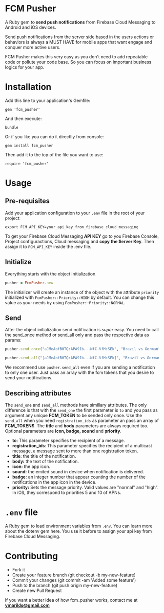 # FCM Pusher
A Ruby gem to **send push notifications** from Firebase Cloud Messaging to Android and iOS devices.

Send push notifications from the server side based in the users actions or behaviors is always a MUST HAVE for mobile apps 
that want engage and conquer more active users.

FCM Pusher makes this very easy as you don't need to add repeatable code or pollute your code base. So you can focus on 
important business logics for your app.

# Installation
Add this line to your application's Gemfile:
```
gem 'fcm_pusher' 
```

And then execute:
```
bundle
```

Or if you like you can do it directlly from console:
 ```
 gem install fcm_pusher 
 ```

Then add it to the top of the file you want to use:
``` 
require 'fcm_pusher' 
```

# Usage

## Pre-requisites
Add your application configuration to your `.env` file in the root of your project:
```
export FCM_API_KEY=your_api_key_from_firebase_cloud_messaging
```
To get your Firebase Cloud Messaging **API KEY** go to you Firebase Console, Project configuractions, Cloud messaging and 
**copy the Server Key**. Then assign it to `FCM_API_KEY` inside the .env file.

## Initialize 
Everything starts with the object initialization.
```ruby
pusher = FcmPusher.new
```
The initializer will create an instance of the object with the attribute `priority` initialized with `FcmPusher::Priority::HIGH` by default. You can change this value as your needs by using `FcmPusher::Priority::NORMAL`. 

## Send 
After the object initialization send notification is *super* easy. You need to call the send_once method or send_all only and pass the respective data as params:
```ruby
pusher.send_once("aJMeAofB0TQ:APA91b...NfC-VfMcSEk", "Brazil vs German", "You see the 1 - 7 result in the game???", { badge: 1, priority: FcmPusher::Priority::HIGH })
```
```ruby
pusher.send_all("[aJMeAofB0TQ:APA91b...NfC-VfMcSEk]", "Brazil vs German", "You see the 1 - 7 result in the game???", { badge: 1, priority: FcmPusher::Priority::HIGH })
```

We recommend use `pusher.send_all` even if you are sending a notification to only one user. Just pass an array with the fcm tokens that you desire to send your notifications.

## Describing attributes
The `send_one` and `send_all` methods have simillary attributes. The only difference is that with the `send_one` the first parameter is `to` and you pass as argument any unique **FCM_TOKEN** to be sended only once. Use the `send_all` when you need `registration_ids` as parameter an pass an array of **FCM_TOKENS**. The **title** and **body** parameters are always required too. Optional parameters are **icon, badge, sound** and **priority**.

* **to**: This parameter specifies the recipient of a message.
* **registration_ids**: This parameter specifies the recipient of a multicast message, a message sent to more than one registration token.
* **title:** the title of the notification.
* **body:** the text of the notification.
* **icon:** the app icon.
* **sound:** the emited sound in device when notification is delivered.
* **badge:** an integer number that appear counting the number of the notifications in the app icon in the device. 
* **priority:** Sets the message priority. Valid values are "normal" and "high". In iOS, they correspond to priorities 5 and 10 of APNs.

# `.env` file
A Ruby gem to load environment variables from `.env`. You can learn more about the dotenv gem here. You use it before 
to assign your api key from Firebase Cloud Messaging.

# Contributing

* Fork it
* Create your feature branch (git checkout -b my-new-feature)
* Commit your changes (git commit -am 'Added some feature')
* Push to the branch (git push origin my-new-feature)
* Create new Pull Request

If you want a better idea of how fcm_pusher works, contact me at **vmarildo@gmail.com**

